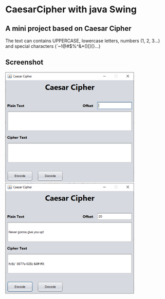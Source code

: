 # CaesarCipher with java Swing

## A mini project based on Caesar Cipher

The text can contains UPPERCASE, lowercase letters, numbers (1, 2, 3...) and special characters (`~!@#$%^&*()[]{}...)

## Screenshot
<img src="./screenshot/screenshot_1.png" alt="screenshot_1" width="400"/>
<img src="./screenshot/screenshot_2.png" alt="screenshot_2" width="400"/>

